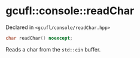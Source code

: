 # gcufl::console::readChar
Declared in `<gcufl/console/readChar.hpp>`
```cpp
char readChar() noexcept;
```
Reads a char from the `std::cin` buffer.
